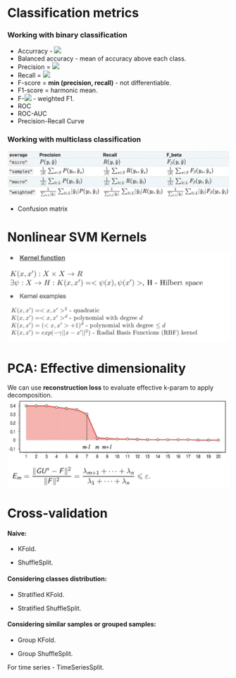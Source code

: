 # Classification metrics

### Working with binary classification

- Accurracy - <img src="https://render.githubusercontent.com/render/math?math=\frac{1}{n} \displaystyle\sum_{i=1}^{n} [ y^t_i = y_i^p]">
- Balanced accuracy - mean of accuracy above each class.
- Precision = <img src="https://render.githubusercontent.com/render/math?math=\dfrac{\text{TP}}{TP plus FP}">
- Recall = <img src="https://render.githubusercontent.com/render/math?math=\dfrac{\text{TP}}{TP plus FN}">
- F-score = **min (precision, recall)** - not differentiable.
- F1-score = harmonic mean.
- F-<img src="https://render.githubusercontent.com/render/math?math=\beta "> - weighted F1.
- ROC
- ROC-AUC
- Precision-Recall Curve

### Working with multiclass classification

![Multiclass metrics](assets/mirt_course_notes-7cd15bcf.png)

- Confusion matrix


# Nonlinear SVM Kernels

![Kernels](assets/mirt_course_notes-64fd16b8.png)


# PCA: Effective dimensionality
We can use **reconstruction loss** to evaluate effective k-param to apply decomposition.
![f_effective_dim_pca](assets/mirt_course_notes-058a1ae8.png)


# Cross-validation

#### Naive:

- KFold.

- ShuffleSplit.

#### Considering classes distribution:

- Stratified KFold.

- Stratified ShuffleSplit.

#### Considering similar samples or grouped samples:

- Group KFold.

- Group ShuffleSplit.


For time series - TimeSeriesSplit.
